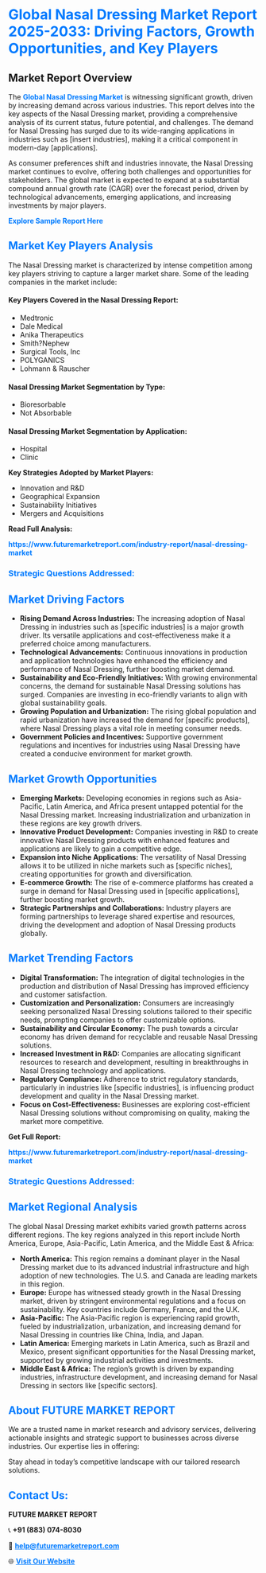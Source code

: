 <h1 style="color: #007BFF;">Global Nasal Dressing Market Report 2025-2033: Driving Factors, Growth Opportunities, and Key Players</h1>

<section id="overview">
<h2>Market Report Overview</h2>
<p>The <a href="https://www.futuremarketreport.com/industry-report/nasal-dressing-market" style="color: #007BFF; text-decoration: none;"><strong>Global Nasal Dressing Market</strong></a> is witnessing significant growth, driven by increasing demand across various industries. This report delves into the key aspects of the Nasal Dressing market, providing a comprehensive analysis of its current status, future potential, and challenges. The demand for Nasal Dressing has surged due to its wide-ranging applications in industries such as [insert industries], making it a critical component in modern-day [applications].</p>
<p>As consumer preferences shift and industries innovate, the Nasal Dressing market continues to evolve, offering both challenges and opportunities for stakeholders. The global market is expected to expand at a substantial compound annual growth rate (CAGR) over the forecast period, driven by technological advancements, emerging applications, and increasing investments by major players.</p>
</section>

<section id="overview">
<p><a href="https://www.futuremarketreport.com/request-sample/reportId=55652" style="color: #007BFF; text-decoration: none;"><strong>Explore Sample Report Here</strong></a></p>
</section>

<section id="key-players">
<h2 style="color: #007BFF;">Market Key Players Analysis</h2>
<p>The Nasal Dressing market is characterized by intense competition among key players striving to capture a larger market share. Some of the leading companies in the market include:</p>
<h4>Key Players Covered in the Nasal Dressing Report:</h4>
<ul><li>Medtronic</li><li>Dale Medical</li><li>Anika Therapeutics</li><li>Smith?Nephew</li><li>Surgical Tools, Inc</li><li>POLYGANICS</li><li>Lohmann &amp; Rauscher</li></ul>
<h4>Nasal Dressing Market Segmentation by Type:</h4>
<ul><li>Bioresorbable</li><li>Not Absorbable</li></ul>

<h4>Nasal Dressing Market Segmentation by Application:</h4>
<ul><li>Hospital</li><li>Clinic</li></ul>
<p><strong>Key Strategies Adopted by Market Players:</strong></p>
<ul>
<li>Innovation and R&D</li>
<li>Geographical Expansion</li>
<li>Sustainability Initiatives</li>
<li>Mergers and Acquisitions</li>
</ul>
</section>

<section>
<p><strong>Read Full Analysis: </strong></p><a href="https://www.futuremarketreport.com/industry-report/nasal-dressing-market" style="color: #007BFF; text-decoration: none;"><strong>https://www.futuremarketreport.com/industry-report/nasal-dressing-market</strong></a>
<h3 style="color: #007BFF;">Strategic Questions Addressed:</h3>
</section>

<section id="driving-factors">
<h2 style="color: #007BFF;">Market Driving Factors</h2>
<ul>
<li><strong>Rising Demand Across Industries:</strong> The increasing adoption of Nasal Dressing in industries such as [specific industries] is a major growth driver. Its versatile applications and cost-effectiveness make it a preferred choice among manufacturers.</li>
<li><strong>Technological Advancements:</strong> Continuous innovations in production and application technologies have enhanced the efficiency and performance of Nasal Dressing, further boosting market demand.</li>
<li><strong>Sustainability and Eco-Friendly Initiatives:</strong> With growing environmental concerns, the demand for sustainable Nasal Dressing solutions has surged. Companies are investing in eco-friendly variants to align with global sustainability goals.</li>
<li><strong>Growing Population and Urbanization:</strong> The rising global population and rapid urbanization have increased the demand for [specific products], where Nasal Dressing plays a vital role in meeting consumer needs.</li>
<li><strong>Government Policies and Incentives:</strong> Supportive government regulations and incentives for industries using Nasal Dressing have created a conducive environment for market growth.</li>
</ul>
</section>

<section id="growth-opportunities">
<h2 style="color: #007BFF;">Market Growth Opportunities</h2>
<ul>
<li><strong>Emerging Markets:</strong> Developing economies in regions such as Asia-Pacific, Latin America, and Africa present untapped potential for the Nasal Dressing market. Increasing industrialization and urbanization in these regions are key growth drivers.</li>
<li><strong>Innovative Product Development:</strong> Companies investing in R&D to create innovative Nasal Dressing products with enhanced features and applications are likely to gain a competitive edge.</li>
<li><strong>Expansion into Niche Applications:</strong> The versatility of Nasal Dressing allows it to be utilized in niche markets such as [specific niches], creating opportunities for growth and diversification.</li>
<li><strong>E-commerce Growth:</strong> The rise of e-commerce platforms has created a surge in demand for Nasal Dressing used in [specific applications], further boosting market growth.</li>
<li><strong>Strategic Partnerships and Collaborations:</strong> Industry players are forming partnerships to leverage shared expertise and resources, driving the development and adoption of Nasal Dressing products globally.</li>
</ul>
</section>

<section id="trending-factors">
<h2 style="color: #007BFF;">Market Trending Factors</h2>
<ul>
<li><strong>Digital Transformation:</strong> The integration of digital technologies in the production and distribution of Nasal Dressing has improved efficiency and customer satisfaction.</li>
<li><strong>Customization and Personalization:</strong> Consumers are increasingly seeking personalized Nasal Dressing solutions tailored to their specific needs, prompting companies to offer customizable options.</li>
<li><strong>Sustainability and Circular Economy:</strong> The push towards a circular economy has driven demand for recyclable and reusable Nasal Dressing solutions.</li>
<li><strong>Increased Investment in R&D:</strong> Companies are allocating significant resources to research and development, resulting in breakthroughs in Nasal Dressing technology and applications.</li>
<li><strong>Regulatory Compliance:</strong> Adherence to strict regulatory standards, particularly in industries like [specific industries], is influencing product development and quality in the Nasal Dressing market.</li>
<li><strong>Focus on Cost-Effectiveness:</strong> Businesses are exploring cost-efficient Nasal Dressing solutions without compromising on quality, making the market more competitive.</li>
</ul>
</section>

<section>
<p><strong>Get Full Report: </strong></p><a href="https://www.futuremarketreport.com/industry-report/nasal-dressing-market" style="color: #007BFF; text-decoration: none;"><strong>https://www.futuremarketreport.com/industry-report/nasal-dressing-market</strong></a>
<h3 style="color: #007BFF;">Strategic Questions Addressed:</h3>
</section>


<section id="regional-analysis">
<h2 style="color: #007BFF;">Market Regional Analysis</h2>
<p>The global Nasal Dressing market exhibits varied growth patterns across different regions. The key regions analyzed in this report include North America, Europe, Asia-Pacific, Latin America, and the Middle East & Africa:</p>
<ul>
<li><strong>North America:</strong> This region remains a dominant player in the Nasal Dressing market due to its advanced industrial infrastructure and high adoption of new technologies. The U.S. and Canada are leading markets in this region.</li>
<li><strong>Europe:</strong> Europe has witnessed steady growth in the Nasal Dressing market, driven by stringent environmental regulations and a focus on sustainability. Key countries include Germany, France, and the U.K.</li>
<li><strong>Asia-Pacific:</strong> The Asia-Pacific region is experiencing rapid growth, fueled by industrialization, urbanization, and increasing demand for Nasal Dressing in countries like China, India, and Japan.</li>
<li><strong>Latin America:</strong> Emerging markets in Latin America, such as Brazil and Mexico, present significant opportunities for the Nasal Dressing market, supported by growing industrial activities and investments.</li>
<li><strong>Middle East & Africa:</strong> The region’s growth is driven by expanding industries, infrastructure development, and increasing demand for Nasal Dressing in sectors like [specific sectors].</li>
</ul>
</section>

<footer>
<h2 style="color: #007BFF;">About FUTURE MARKET REPORT</h2>
<p>We are a trusted name in market research and advisory services, delivering actionable insights and strategic support to businesses across diverse industries. Our expertise lies in offering:</p>

<p>Stay ahead in today’s competitive landscape with our tailored research solutions.</p>

<h2 style="color: #007BFF;">Contact Us:</h2>
<p><strong>FUTURE MARKET REPORT</strong></p>
<p>📞 <strong>+91 (883) 074-8030</strong></p>
<p>📧 <strong><a href="mailto:help@futuremarketreport.com" style="color: #007BFF;">help@futuremarketreport.com</a></strong></p>
<p>🌐 <strong><a href="https://www.futuremarketreport.com/" style="color: #007BFF;">Visit Our Website</a></strong></p>
</footer>